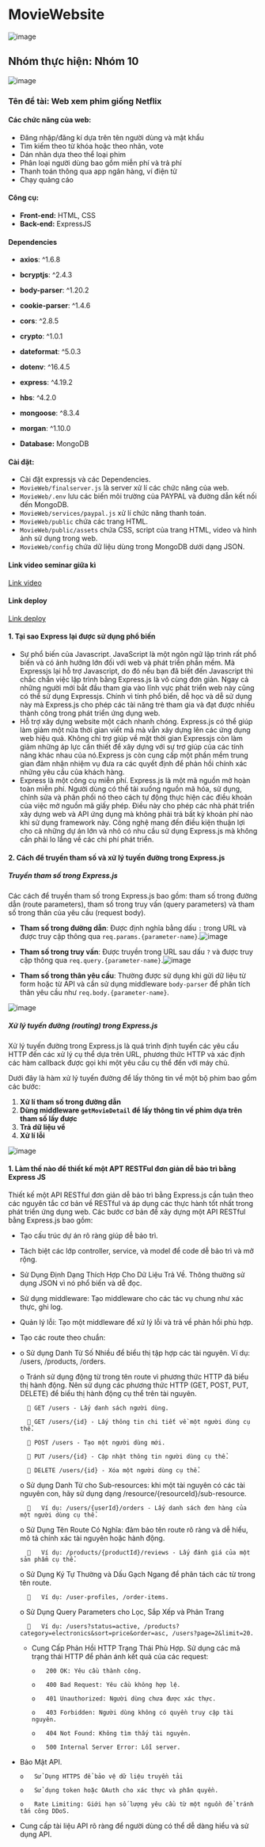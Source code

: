 # MovieWebsite

![image](https://github.com/buiduythong1810/MovieWebsite/assets/162859217/60a181cb-a286-4bc0-a774-4f3596106d56)

## Nhóm thực hiện: Nhóm 10

![image](https://github.com/buiduythong1810/MovieWebsite/assets/162859217/0f4589f7-219d-4702-aa39-4936db25f176)

### Tên đề tài: Web xem phim giống Netflix

#### Các chức năng của web:
- Đăng nhập/đăng kí dựa trên tên người dùng và mật khẩu
- Tìm kiếm theo từ khóa hoặc theo nhãn, vote
- Dán nhãn dựa theo thể loại phim
- Phân loại người dùng bao gồm miễn phí và trả phí
- Thanh toán thông qua app ngân hàng, ví điện tử
- Chạy quảng cáo

#### Công cụ:
- **Front-end:** HTML, CSS
- **Back-end:** ExpressJS

#### Dependencies
- **axios**: ^1.6.8
- **bcryptjs**: ^2.4.3
- **body-parser**: ^1.20.2
- **cookie-parser**: ^1.4.6
- **cors**: ^2.8.5
- **crypto**: ^1.0.1
- **dateformat**: ^5.0.3
- **dotenv**: ^16.4.5
- **express**: ^4.19.2
- **hbs**: ^4.2.0
- **mongoose**: ^8.3.4
- **morgan**: ^1.10.0

- **Database:** MongoDB

#### Cài đặt:
- Cài đặt expressjs và các Dependencies.
- `MovieWeb/finalserver.js` là server xử lí các chức năng của web.
- `MovieWeb/.env` lưu các biến môi trường của PAYPAL và đường dẫn kết nối đến MongoDB.
- `MovieWeb/services/paypal.js` xử lí chức năng thanh toán.
- `MovieWeb/public` chứa các trang HTML.
- `MovieWeb/public/assets` chứa CSS, script của trang HTML, video và hình ảnh sử dụng trong web.
- `MovieWeb/config` chứa dữ liệu dùng trong MongoDB dưới dạng JSON.

#### Link video seminar giữa kì
[Link video](https://www.youtube.com/watch?v=thEt2cocwCQ)

#### Link deploy
[Link deploy](https://movie-github-io.onrender.com)

#### 1. Tại sao Express lại được sử dụng phổ biến
-	Sự phổ biến của Javascript. JavaScript là một ngôn ngữ lập trình rất phổ biến và có ảnh hưởng lớn đối với web và phát triển phần mềm. Mà Expressjs lại hỗ trợ Javascript, do đó nếu bạn đã biết đến Javascript thì chắc chắn việc lập trình bằng Express.js là vô cùng đơn giản. Ngay cả những người mới bắt đầu tham gia vào lĩnh vực phát triển web này cũng có thể sử dụng Expressjs. Chính vì tính phổ biến, dễ học và dễ sử dụng này mà Express.js cho phép các tài năng trẻ tham gia và đạt được nhiều thành công trong phát triển ứng dụng web.
-	Hỗ trợ xây dựng website một cách nhanh chóng. Express.js có thể giúp làm giảm một nửa thời gian viết mã mà vẫn xây dựng lên các ứng dụng web hiệu quả. Không chỉ trợ giúp về mặt thời gian Expressjs còn làm giảm những áp lực cần thiết để xây dựng với sự trợ giúp của các tính năng khác nhau của nó.Express js còn cung cấp một phần mềm trung gian đảm nhận nhiệm vụ đưa ra các quyết định để phản hồi chính xác những yêu cầu của khách hàng.
-	Express là một công cụ miễn phí. Express.js là một mã nguồn mở hoàn toàn miễn phí. Người dùng có thể tải xuống nguồn mã hóa, sử dụng, chỉnh sửa và phân phối nó theo cách tự động thực hiện các điều khoản của việc mở nguồn mã giấy phép. Điều này cho phép các nhà phát triển xây dựng web và API ứng dụng mà không phải trả bất kỳ khoản phí nào khi sử dụng framework này. Công nghệ mang đến điều kiện thuận lợi cho cả những dự án lớn và nhỏ có nhu cầu sử dụng Express.js mà không cần phải lo lắng về các chi phí phát triển.

#### 2. Cách để truyền tham số và xử lý tuyến đường trong Express.js

##### Truyền tham số trong Express.js

Các cách để truyền tham số trong Express.js bao gồm: tham số trong đường dẫn (route parameters), tham số trong truy vấn (query parameters) và tham số trong thân của yêu cầu (request body).

- **Tham số trong đường dẫn**: Được định nghĩa bằng dấu `:` trong URL và được truy cập thông qua `req.params.{parameter-name}`.![image](https://github.com/buiduythong1810/MovieWebsite/assets/108381886/080b78bb-911e-44cc-ba8a-dbc67f92e288)

- **Tham số trong truy vấn**: Được truyền trong URL sau dấu `?` và được truy cập thông qua `req.query.{parameter-name}`.![image](https://github.com/buiduythong1810/MovieWebsite/assets/108381886/3a1527e8-edd6-4734-9c0b-4fc9ab6dbb16)

- **Tham số trong thân yêu cầu**: Thường được sử dụng khi gửi dữ liệu từ form hoặc từ API và cần sử dụng middleware `body-parser` để phân tích thân yêu cầu như `req.body.{parameter-name}`.

![image](https://github.com/buiduythong1810/MovieWebsite/assets/108381886/21d01065-ff09-4a0a-b440-6c1ff1044de9)

##### Xử lý tuyến đường (routing) trong Express.js

Xử lý tuyến đường trong Express.js là quá trình định tuyến các yêu cầu HTTP đến các xử lý cụ thể dựa trên URL, phương thức HTTP và xác định các hàm callback được gọi khi một yêu cầu cụ thể đến với máy chủ.

Dưới đây là hàm xử lý tuyến đường để lấy thông tin về một bộ phim bao gồm các bước:

1. **Xử lí tham số trong đường dẫn**
2. **Dùng middleware `getMovieDetail` để lấy thông tin về phim dựa trên tham số lấy được**
3. **Trả dữ liệu về**
4. **Xử lí lỗi**

![image](https://github.com/buiduythong1810/MovieWebsite/assets/108381886/e8f78f7a-d945-42c9-a540-9521fa469c24)


#### 1. Làm thế nào để thiết kế một APT RESTFul đơn giản dễ bảo trì bằng Express JS
Thiết kế một API RESTful đơn giản dễ bảo trì bằng Express.js cần tuân theo các nguyên tắc cơ bản về RESTful và áp dụng các thực hành tốt nhất trong phát triển ứng dụng web. Các bước cơ bản để xây dựng một API RESTful bằng Express.js bao gồm:
-	Tạo cấu trúc dự án rõ ràng giúp dễ bảo trì.  
-	Tách biệt các lớp controller, service, và model để code dễ bảo trì và mở rộng.
-	Sử Dụng Định Dạng Thích Hợp Cho Dữ Liệu Trả Về. Thông thường sử dụng JSON vì nó phổ biến và dễ đọc.
-	Sử dụng middleware: Tạo middleware cho các tác vụ chung như xác thực, ghi log.
-	Quản lý lỗi: Tạo một middleware để xử lý lỗi và trả về phản hồi phù hợp.
-	Tạo các route theo chuẩn:
-	 
    o	Sử dụng Danh Từ Số Nhiều để biểu thị tập hợp các tài nguyên. Ví dụ: /users, /products, /orders.
 	
    o	Tránh sử dụng động từ trong tên route vì phương thức HTTP đã biểu thị hành động. Nên sử dụng các phương thức HTTP (GET, POST, PUT, DELETE) để biểu thị hành động cụ thể trên tài nguyên.
    
         GET /users - Lấy danh sách người dùng.
        
         GET /users/{id} - Lấy thông tin chi tiết về một người dùng cụ thể.
        
         POST /users - Tạo một người dùng mới.
        
         PUT /users/{id} - Cập nhật thông tin người dùng cụ thể.
        
         DELETE /users/{id} - Xóa một người dùng cụ thể.
 	
    o	Sử dụng Danh Từ cho Sub-resources: khi một tài nguyên có các tài nguyên con, hãy sử dụng dạng /resource/{resourceId}/sub-resource.
 	
        	Ví dụ: /users/{userId}/orders - Lấy danh sách đơn hàng của một người dùng cụ thể.
 	
    o	Sử Dụng Tên Route Có Nghĩa: đảm bảo tên route rõ ràng và dễ hiểu, mô tả chính xác tài nguyên hoặc hành động.
 	
        	Ví dụ: /products/{productId}/reviews - Lấy đánh giá của một sản phẩm cụ thể.
 	
    o	Sử Dụng Ký Tự Thường và Dấu Gạch Ngang để phân tách các từ trong tên route.
 	
        	Ví dụ: /user-profiles, /order-items.
 	
    o	Sử Dụng Query Parameters cho Lọc, Sắp Xếp và Phân Trang
 	
        	Ví dụ: /users?status=active, /products?category=electronics&sort=price&order=asc, /users?page=2&limit=20.
 	
  -	Cung Cấp Phản Hồi HTTP Trạng Thái Phù Hợp. Sử dụng các mã trạng thái HTTP để phản ánh kết quả của các request:

        o	200 OK: Yêu cầu thành công.
   	
        o	400 Bad Request: Yêu cầu không hợp lệ.
   	
        o	401 Unauthorized: Người dùng chưa được xác thực.
   	
        o	403 Forbidden: Người dùng không có quyền truy cập tài nguyên.
   	
        o	404 Not Found: Không tìm thấy tài nguyên.
   	
        o	500 Internal Server Error: Lỗi server.
-	Bảo Mật API.

        o	Sử Dụng HTTPS để bảo vệ dữ liệu truyền tải
     	
        o	Sử dụng token hoặc OAuth cho xác thực và phân quyền.
     	
        o	Rate Limiting: Giới hạn số lượng yêu cầu từ một nguồn để tránh tấn công DDoS.
   	
-	Cung cấp tài liệu API rõ ràng để người dùng có thể dễ dàng hiểu và sử dụng API.


